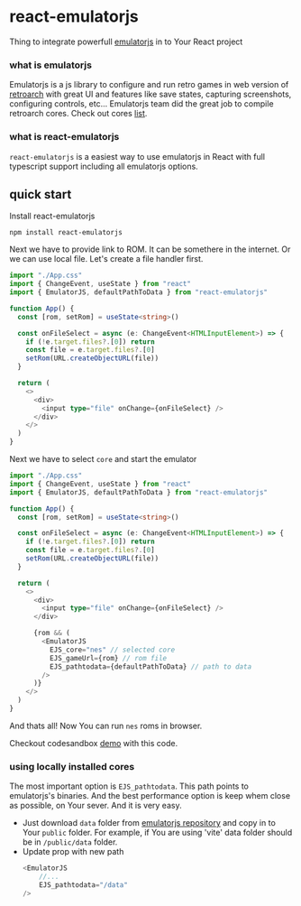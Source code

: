 # react-emulatorjs

Thing to integrate powerfull [emulatorjs](https://emulatorjs.org/) in to Your React project

### what is emulatorjs

Emulatorjs is a js library to configure and run retro games in web version of [retroarch](https://www.retroarch.com/) with great UI and features like save states, capturing screenshots, configuring controls, etc... Emulatorjs team did the great job to compile retroarch cores. Check out cores [list](https://emulatorjs.org/docs/Systems.html).

### what is react-emulatorjs

`react-emulatorjs` is a easiest way to use emulatorjs in React with full typescript support including all emulatorjs options.

## quick start

Install react-emulatorjs

```
npm install react-emulatorjs
```

Next we have to provide link to ROM. It can be somethere in the internet. Or we can use local file. Let's create a file handler first.

```typescript
import "./App.css"
import { ChangeEvent, useState } from "react"
import { EmulatorJS, defaultPathToData } from "react-emulatorjs"

function App() {
  const [rom, setRom] = useState<string>()

  const onFileSelect = async (e: ChangeEvent<HTMLInputElement>) => {
    if (!e.target.files?.[0]) return
    const file = e.target.files?.[0]
    setRom(URL.createObjectURL(file))
  }

  return (
    <>
      <div>
        <input type="file" onChange={onFileSelect} />
      </div>
    </>
  )
}

```

Next we have to select `core` and start the emulator

```typescript
import "./App.css"
import { ChangeEvent, useState } from "react"
import { EmulatorJS, defaultPathToData } from "react-emulatorjs"

function App() {
  const [rom, setRom] = useState<string>()

  const onFileSelect = async (e: ChangeEvent<HTMLInputElement>) => {
    if (!e.target.files?.[0]) return
    const file = e.target.files?.[0]
    setRom(URL.createObjectURL(file))
  }

  return (
    <>
      <div>
        <input type="file" onChange={onFileSelect} />
      </div>

      {rom && (
        <EmulatorJS
          EJS_core="nes" // selected core
          EJS_gameUrl={rom} // rom file
          EJS_pathtodata={defaultPathToData} // path to data
        />
      )}
    </>
  )
}

```

And thats all! Now You can run `nes` roms in browser.

Checkout codesandbox [demo](https://codesandbox.io/p/sandbox/react-emulatorjs-3rm8c3) with this code.

### using locally installed cores

The most important option is `EJS_pathtodata`. This path points to emulatorjs's binaries. And the best performance option is keep whem close as possible, on Your sever. And it is very easy.

- Just download `data` folder from [emulatorjs repository](https://github.com/EmulatorJS/EmulatorJS/tree/main/data) and copy in to Your `public` folder. For example, if You are using 'vite' data folder should be in `/public/data` folder.
- Update prop with new path
  ```typescript
  <EmulatorJS
      //...
      EJS_pathtodata="/data"
  />
  ```

